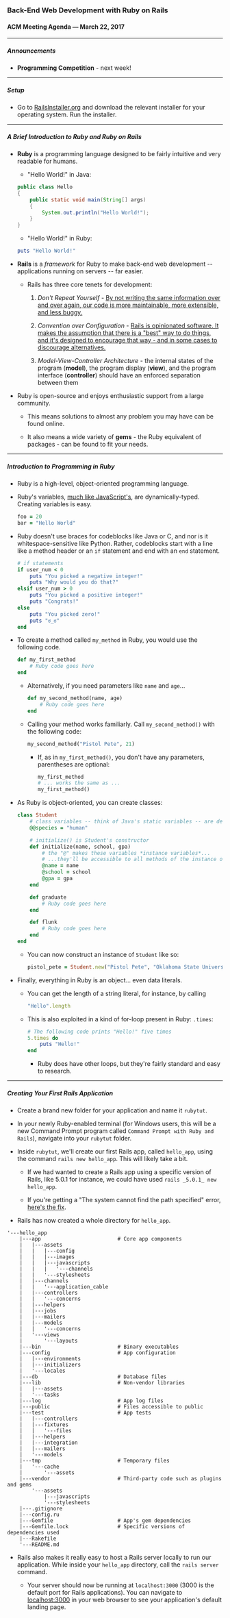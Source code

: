 ### Back-End Web Development with Ruby on Rails

#### ACM Meeting Agenda — March 22, 2017

***

##### Announcements

- **Programming Competition** - next week!

***

##### Setup

- Go to [RailsInstaller.org](http://railsinstaller.org/en) and download the relevant installer for your operating system. Run the installer.

***

##### A Brief Introduction to Ruby and Ruby on Rails

- **Ruby** is a programming language designed to be fairly intuitive and very readable for humans.

    - "Hello World!" in Java:
    ```java
    public class Hello
    {
        public static void main(String[] args)
        {
            System.out.println("Hello World!");
        }
    }
    ```

    - "Hello World!" in Ruby:
    ```ruby
    puts "Hello World!"
    ```

- **Rails** is a *framework* for Ruby to make back-end web development -- applications running on servers -- far easier.

    - Rails has three core tenets for development:

        1. *Don't Repeat Yourself* - [By not writing the same information over and over again, our code is more maintainable, more extensible, and less buggy.](http://guides.rubyonrails.org/getting_started.html)

        2. *Convention over Configuration* - [Rails is opinionated software. It makes the assumption that there is a "best" way to do things, and it's designed to encourage that way - and in some cases to discourage alternatives.](http://guides.rubyonrails.org/getting_started.html)

        3. *Model-View-Controller Architecture*  - the internal states of the program (**model**), the program display (**view**), and the program interface (**controller**) should have an enforced separation between them

- Ruby is open-source and enjoys enthusiastic support from a large community.

    - This means solutions to almost any problem you may have can be found online.

    - It also means a wide variety of **gems** - the Ruby equivalent of packages - can be found to fit your needs.

***

##### Introduction to Programming in Ruby

- Ruby is a high-level, object-oriented programming language.

- Ruby's variables, [much like JavaScript's](https://github.com/OKStateACM/meetingnotes/blob/master/2017-02-22%20-%20agenda.md), are dynamically-typed. Creating variables is easy.
    ```ruby
    foo = 20
    bar = "Hello World"
    ```

- Ruby doesn't use braces for codeblocks like Java or C, and nor is it whitespace-sensitive like Python. Rather, codeblocks start with a line like a method header or an `if` statement and end with an `end` statement.
    ```ruby
    # if statements
    if user_num < 0
        puts "You picked a negative integer!"
        puts "Why would you do that?"
    elsif user_num > 0
        puts "You picked a positive integer!"
        puts "Congrats!"
    else
        puts "You picked zero!"
        puts "ಠ_ಠ"
    end
    ```

- To create a method called `my_method` in Ruby, you would use the following code.
    ```ruby
    def my_first_method
        # Ruby code goes here
    end
    ```

    - Alternatively, if you need parameters like `name` and `age`...
        ```ruby
        def my_second_method(name, age)
            # Ruby code goes here
        end
        ```

    - Calling your method works familiarly. Call `my_second_method()` with the following code:
        ```ruby
        my_second_method("Pistol Pete", 21)
        ```

        - If, as in `my_first_method()`, you don't have any parameters, parentheses are optional:
            ```ruby
            my_first_method
            # ... works the same as ...
            my_first_method()
            ```

- As Ruby is object-oriented, you can create classes:
    ```ruby
    class Student
        # class variables -- think of Java's static variables -- are denoted by "@@"
        @@species = "human"

        # initialize() is Student's constructor
        def initialize(name, school, gpa)
            # the "@" makes these variables *instance variables*...
            # ...they'll be accessible to all methods of the instance of this class
            @name = name
            @school = school
            @gpa = gpa
        end

        def graduate
            # Ruby code goes here
        end

        def flunk
            # Ruby code goes here
        end
    end
    ```

    - You can now construct an instance of `Student` like so:
        ```ruby
        pistol_pete = Student.new("Pistol Pete", "Oklahoma State University", 4.0)
        ```

- Finally, everything in Ruby is an object... even data literals.

    - You can get the length of a string literal, for instance, by calling
        ```ruby
        "Hello".length
        ```

    - This is also exploited in a kind of for-loop present in Ruby: `.times`:
        ```ruby
        # The following code prints "Hello!" five times
        5.times do
            puts "Hello!"
        end
        ```

        - Ruby does have other loops, but they're fairly standard and easy to research.

***

##### Creating Your First Rails Application

- Create a brand new folder for your application and name it `rubytut`.

- In your newly Ruby-enabled terminal (for Windows users, this will be a new Command Prompt program called `Command Prompt with Ruby and Rails`), navigate into your `rubytut` folder.

- Inside `rubytut`, we'll create our first Rails app, called `hello_app`, using the command `rails new hello_app`. This will likely take a bit.

    - If we had wanted to create a Rails app using a specific version of Rails, like 5.0.1 for instance, we could have used `rails _5.0.1_ new hello_app`.

    - If you're getting a "The system cannot find the path specified" error, [here's the fix](http://stackoverflow.com/a/35730896).

- Rails has now created a whole directory for `hello_app`.
```
'---hello_app
    |---app                         # Core app components
    |   |---assets
    |   |   |---config
    |   |   |---images
    |   |   |---javascripts
    |   |   |   '---channels
    |   |   '---stylesheets
    |   |---channels
    |   |   '---application_cable
    |   |---controllers
    |   |   '---concerns
    |   |---helpers
    |   |---jobs
    |   |---mailers
    |   |---models
    |   |   '---concerns
    |   '---views
    |       '---layouts
    |---bin                         # Binary executables
    |---config                      # App configuration
    |   |---environments
    |   |---initializers
    |   '---locales
    |---db                          # Database files
    |---lib                         # Non-vendor libraries
    |   |---assets
    |   '---tasks
    |---log                         # App log files
    |---public                      # Files accessible to public
    |---test                        # App tests
    |   |---controllers
    |   |---fixtures
    |   |   '---files
    |   |---helpers
    |   |---integration
    |   |---mailers
    |   '---models
    |---tmp                         # Temporary files
    |   '---cache
    |       '---assets
    |---vendor                      # Third-party code such as plugins and gems
        '---assets
            |---javascripts
            '---stylesheets
    |---.gitignore
    |---config.ru
    |---Gemfile                     # App's gem dependencies
    |---Gemfile.lock                # Specific versions of dependencies used
    |---Rakefile
    '---README.md
```

- Rails also makes it really easy to host a Rails server locally to run our application. While inside your `hello_app` directory, call the `rails server` command.

    - Your server should now be running at `localhost:3000` (3000 is the default port for Rails applications). You can navigate to [localhost:3000](http://localhost:3000) in your web browser to see your application's default landing page.
